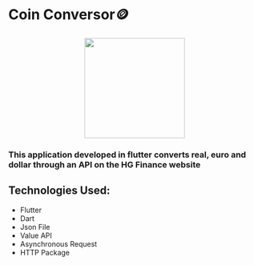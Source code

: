 
<h1>Coin Conversor🪙</h1>

<div align="center">
<img src="https://user-images.githubusercontent.com/95655454/212792880-72ecf3c6-7d40-4226-9f19-d45133bd5c6f.png" width = "200px"/>
</div>
<h3>This application developed in flutter converts real, euro and dollar through an API on the HG Finance website</h3>


## Technologies Used:
- Flutter 
- Dart
- Json File
- Value API
- Asynchronous Request
- HTTP Package
